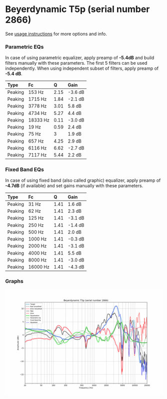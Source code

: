 # Beyerdynamic T5p (serial number 2866)
See [usage instructions](https://github.com/jaakkopasanen/AutoEq#usage) for more options and info.

### Parametric EQs
In case of using parametric equalizer, apply preamp of **-5.4dB** and build filters manually
with these parameters. The first 5 filters can be used independently.
When using independent subset of filters, apply preamp of **-5.4 dB**.

| Type    | Fc       |    Q | Gain    |
|:--------|:---------|:-----|:--------|
| Peaking | 153 Hz   | 2.15 | -3.6 dB |
| Peaking | 1715 Hz  | 1.84 | -2.1 dB |
| Peaking | 3778 Hz  | 3.01 | 5.8 dB  |
| Peaking | 4734 Hz  | 5.27 | 4.4 dB  |
| Peaking | 18333 Hz | 0.11 | -3.0 dB |
| Peaking | 19 Hz    | 0.59 | 2.4 dB  |
| Peaking | 75 Hz    | 3    | 1.9 dB  |
| Peaking | 657 Hz   | 4.25 | 2.9 dB  |
| Peaking | 6116 Hz  | 6.62 | -2.7 dB |
| Peaking | 7117 Hz  | 5.44 | 2.2 dB  |

### Fixed Band EQs
In case of using fixed band (also called graphic) equalizer, apply preamp of **-4.7dB**
(if available) and set gains manually with these parameters.

| Type    | Fc       |    Q | Gain    |
|:--------|:---------|:-----|:--------|
| Peaking | 31 Hz    | 1.41 | 1.6 dB  |
| Peaking | 62 Hz    | 1.41 | 2.3 dB  |
| Peaking | 125 Hz   | 1.41 | -3.1 dB |
| Peaking | 250 Hz   | 1.41 | -1.4 dB |
| Peaking | 500 Hz   | 1.41 | 2.0 dB  |
| Peaking | 1000 Hz  | 1.41 | -0.3 dB |
| Peaking | 2000 Hz  | 1.41 | -3.1 dB |
| Peaking | 4000 Hz  | 1.41 | 5.5 dB  |
| Peaking | 8000 Hz  | 1.41 | -3.0 dB |
| Peaking | 16000 Hz | 1.41 | -4.3 dB |

### Graphs
![](./Beyerdynamic%20T5p%20(serial%20number%202866).png)
